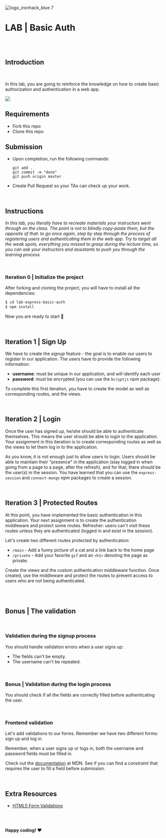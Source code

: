 ![logo_ironhack_blue 7](https://user-images.githubusercontent.com/23629340/40541063-a07a0a8a-601a-11e8-91b5-2f13e4e6b441.png)

# LAB | Basic Auth

<br><br>

## Introduction

<br>

In this lab, you are going to reinforce the knowledge on how to create basic authorization and authentication in a web app.

![](https://s3-eu-west-1.amazonaws.com/ih-materials/uploads/upload_044a7b23c9b4cf082e1c4fadcd12d308.png)

## Requirements

- Fork this repo
- Clone this repo

## Submission

- Upon completion, run the following commands:

  ```
  git add .
  git commit -m "done"
  git push origin master
  ```

- Create Pull Request so your TAs can check up your work.

<br>

## Instructions

_In this lab, you literally have to recreate materials your instructors went through on the class. The point is not to blindly copy-paste them, but the opposite of that: to go once again, step by step through the process of registering users and authenticating them in the web app. Try to target all the weak spots, everything you missed to grasp during the lecture time, so you can ask your instructors and assistants to push you through the learning process._

<br>

### Iteration 0 | Initialize the project

After forking and cloning the project, you will have to install all the dependencies:

```sh
$ cd lab-express-basic-auth
$ npm install
```

Now you are ready to start 🚀

<br>

## Iteration 1 | Sign Up

We have to create the _signup_ feature - the goal is to enable our users to register in our application. The users have to provide the following information:

- **username**: must be unique in our application, and will identify each user
- **password**: must be encrypted (you can use the `bcryptjs` npm package).

To complete this first iteration, you have to create the model as well as corresponding routes, and the views.

<br>

## Iteration 2 | Login

Once the user has signed up, he/she should be able to authenticate themselves. This means the user should be able to login to the application. Your assignment in this iteration is to create corresponding routes as well as the views to let them log in to the application.

As you know, it is not enough just to allow users to login. Users should be able to maintain their "presence" in the application (stay logged in when going from a page to a page, after the refresh), and for that, there should be the user(s) in the session. You have learned that you can use the `express-session` and `connect-mongo` npm packages to create a session.

<br>

## Iteration 3 | Protected Routes

At this point, you have implemented the basic authentication in this application. Your next assignment is to create the authentication middleware and protect some routes. Refresher: users can't visit these routes unless they are authenticated (logged in and exist in the session).

Let's create two different routes protected by authentication:

- `/main` - Add a funny picture of a cat and a link back to the home page
- `/private` - Add your favorite `gif` and an `<h1>` denoting the page as private.

Create the views and the custom authentication middleware function. Once created, use the middleware and protect the routes to prevent access to users who are not being authenticated.

<br><br>

## Bonus | The validation

<br>

### Validation during the signup process

You should handle validation errors when a user signs up:

- The fields can't be empty.
- The username can't be repeated.

<br>

### Bonus | Validation during the login process

You should check if all the fields are correctly filled before authenticating the user.

<br>

### Frontend validation

Let's add validations to our forms. Remember we have two different forms: sign up and log in.

Remember, when a user signs up or logs in, both the username and password fields must be filled in.

Check out the [documentation](https://developer.mozilla.org/en-US/docs/Learn/HTML/Forms/Data_form_validation) at MDN. See if you can find a _constraint_ that requires the user to fill a field before submission.

<br>

## Extra Resources

- [HTML5 Form Validations](http://www.the-art-of-web.com/html/html5-form-validation/)

<br><br>

**Happy coding!** :heart:
